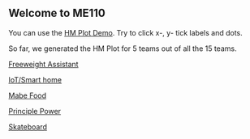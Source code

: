 ## Welcome to ME110

You can use the [HM Plot Demo](https://zcwist.github.io/ME110/playground.html). Try to click x-, y- tick labels and dots.

So far, we generated the HM Plot for 5 teams out of all the 15 teams. 

[Freeweight Assistant](./pages/team2.html)

[IoT/Smart home](./pages/team6.html)

[Mabe Food](./pages/team6.html)

[Principle Power](./pages/team12.html)

[Skateboard](./pages/team14.html)